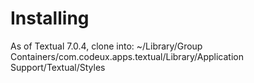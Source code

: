 # Installing

As of Textual 7.0.4, clone into:
    ~/Library/Group Containers/com.codeux.apps.textual/Library/Application Support/Textual/Styles
